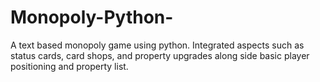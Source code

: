 # Monopoly-Python-
A text based monopoly game using python. Integrated aspects such as status cards, card shops, and property upgrades along side basic player positioning and property list.

